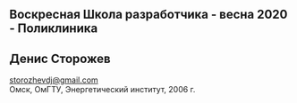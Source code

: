 ## Воскресная Школа разработчика  - весна 2020 - Поликлиника

## Денис Сторожев  

storozhevdj@gmail.com  
Омск, ОмГТУ, Энергетический институт, 2006 г.
